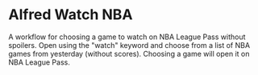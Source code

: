 # Alfred Watch NBA
A workflow for choosing a game to watch on NBA League Pass without spoilers.
Open using the "watch" keyword and choose from a list of NBA games from yesterday (without scores). Choosing a game will open it on NBA League Pass.